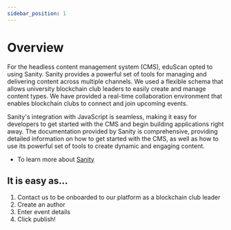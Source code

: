 ```yaml
---
sidebar_position: 1
---
```


# Overview

For the headless content management system (CMS), eduScan opted to using Sanity. Sanity provides a powerful set of tools for managing and delivering content across multiple channels. We used a flexible schema that allows university blockchain club leaders to easily create and manage content types. We have provided a real-time collaboration environment that enables blockchain clubs to connect and join upcoming events.

Sanity's integration with JavaScript is seamless, making it easy for developers to get started with the CMS and begin building applications right away. The documentation provided by Sanity is comprehensive, providing detailed information on how to get started with the CMS, as well as how to use its powerful set of tools to create dynamic and engaging content.

- To learn more about [Sanity](https://www.sanity.io/docs)

## It is easy as...

1. Contact us to be onboarded to our platform as a blockchain club leader
2. Create an author
3. Enter event details
4. Click publish!
